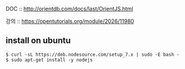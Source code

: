 DOC :: http://orientdb.com/docs/last/OrientJS.html

강의 :: https://opentutorials.org/module/2026/11980


## install on ubuntu

~~~~
$ curl -sL https://deb.nodesource.com/setup_7.x | sudo -E bash -
$ sudo apt-get install -y nodejs
~~~~

